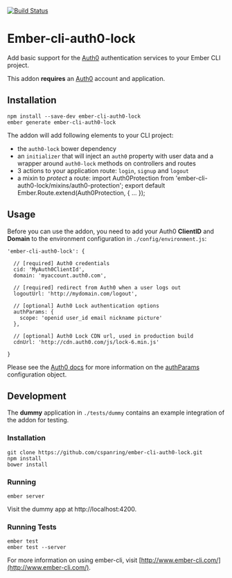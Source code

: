 [![Build Status](https://codeship.com/projects/5117ca70-6461-0132-e7fa-5e824c005685/status)](https://codeship.com/projects/52576)

# Ember-cli-auth0-lock

Add basic support for the [Auth0] authentication services to your Ember CLI project.

This addon **requires** an [Auth0] account and application.


## Installation

    npm install --save-dev ember-cli-auth0-lock
    ember generate ember-cli-auth0-lock

The addon will add following elements to your CLI project:

* the `auth0-lock` bower dependency
* an `initializer` that will inject an `auth0` property with user data and a wrapper around `auth0-lock` methods on controllers and routes
* 3 actions to your application route: `login`, `signup` and `logout`
* a mixin to *protect* a route:
      import Auth0Protection from 'ember-cli-auth0-lock/mixins/auth0-protection';
      export default Ember.Route.extend(Auth0Protection, {
        ...
      });


## Usage

Before you can use the addon, you need to add your Auth0 **ClientID** and **Domain** to the environment configuration in `./config/environment.js`:

    'ember-cli-auth0-lock': {

      // [required] Auth0 credentials
      cid: 'MyAuth0ClientId',
      domain: 'myaccount.auth0.com',

      // [required] redirect from Auth0 when a user logs out
      logoutUrl: 'http://mydomain.com/logout',

      // [optional] Auth0 Lock authentication options
      authParams: {
        scope: 'openid user_id email nickname picture'
      },

      // [optional] Auth0 Lock CDN url, used in production build
      cdnUrl: 'http://cdn.auth0.com/js/lock-6.min.js'

    }

Please see the [Auth0 docs] for more information on the [authParams] configuration object.


## Development

The **dummy** application in `./tests/dummy` contains an example integration of the addon for testing.

### Installation

    git clone https://github.com/cspanring/ember-cli-auth0-lock.git
    npm install
    bower install

### Running

    ember server

Visit the dummy app at http://localhost:4200.

### Running Tests

    ember test
    ember test --server


For more information on using ember-cli, visit [http://www.ember-cli.com/](http://www.ember-cli.com/).

[Auth0]: https://auth0.com
[Auth0 docs]: https://docs.auth0.com
[authParams]: https://github.com/auth0/lock/wiki/Auth0Lock-customization#authparams-object
